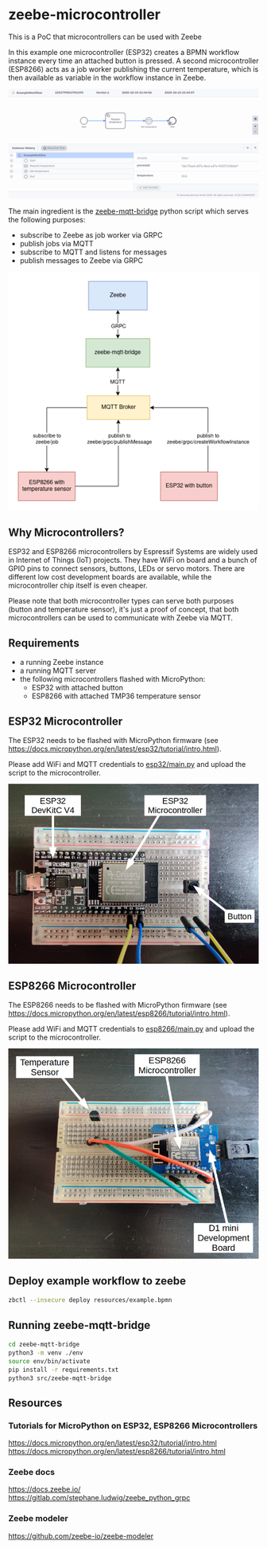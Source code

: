 # zeebe-microcontroller
This is a PoC that microcontrollers can be used with Zeebe

In this example one microcontroller (ESP32) creates a BPMN workflow instance every time an attached button is pressed.
A second microcontroller (ESP8266) acts as a job worker publishing the current temperature, which is then available as variable in the workflow instance in Zeebe.

![Workflow](docs/workflow.png)

The main ingredient is the [zeebe-mqtt-bridge](zeebe-mqtt-bridge/src/zeebe-mqtt-bridge.py) python script which serves the following purposes: 

* subscribe to Zeebe as job worker via GRPC
* publish jobs via MQTT
* subscribe to MQTT and listens for messages
* publish messages to Zeebe via GRPC

![Setup](docs/setup.png)

## Why Microcontrollers?

ESP32 and ESP8266 microcontrollers by Espressif Systems are widely used in Internet of Things (IoT) projects. They have WiFi on board and a bunch of GPIO pins to connect sensors, buttons, LEDs or servo motors. There are different low cost development boards are available, while the microcontroller chip itself is even cheaper.

Please note that both microcontroller types can serve both purposes (button and temperature sensor), it's just a proof of concept, that both microcontrollers can be used to communicate with Zeebe via MQTT.

## Requirements

* a running Zeebe instance
* a running MQTT server
* the following microcontrollers flashed with MicroPython:
    * ESP32 with attached button
    * ESP8266 with attached TMP36 temperature sensor

## ESP32 Microcontroller

The ESP32 needs to be flashed with MicroPython firmware (see https://docs.micropython.org/en/latest/esp32/tutorial/intro.html).

Please add WiFi and MQTT credentials to [esp32/main.py](esp32/main.py) and upload the script to the microcontroller.

![Setup](docs/esp32.png)

## ESP8266 Microcontroller

The ESP8266 needs to be flashed with MicroPython firmware (see https://docs.micropython.org/en/latest/esp8266/tutorial/intro.html).

Please add WiFi and MQTT credentials to [esp8266/main.py](esp8266/main.py) and upload the script to the microcontroller.

![Workflow](docs/esp8266.png)

## Deploy example workflow to zeebe

```bash
zbctl --insecure deploy resources/example.bpmn
```

## Running zeebe-mqtt-bridge

```bash
cd zeebe-mqtt-bridge
python3 -m venv ./env
source env/bin/activate
pip install -r requirements.txt
python3 src/zeebe-mqtt-bridge
```

## Resources

### Tutorials for MicroPython on ESP32, ESP8266 Microcontrollers
https://docs.micropython.org/en/latest/esp32/tutorial/intro.html  
https://docs.micropython.org/en/latest/esp8266/tutorial/intro.html

### Zeebe docs
https://docs.zeebe.io/  
https://gitlab.com/stephane.ludwig/zeebe_python_grpc

### Zeebe modeler
https://github.com/zeebe-io/zeebe-modeler


